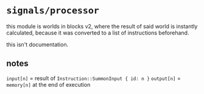 # `signals/processor`

this module is worlds in blocks v2, where the result of said world is instantly calculated, because it was converted to a list of instructions beforehand.

this isn't documentation.

## notes

`input[n]` = result of `Instruction::SummonInput { id: n }`
`output[n]` = `memory[n]` at the end of execution
